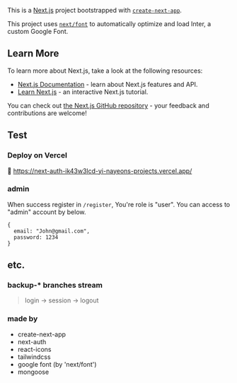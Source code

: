 This is a [Next.js](https://nextjs.org/) project bootstrapped with [`create-next-app`](https://github.com/vercel/next.js/tree/canary/packages/create-next-app).

This project uses [`next/font`](https://nextjs.org/docs/basic-features/font-optimization) to automatically optimize and load Inter, a custom Google Font.

## Learn More

To learn more about Next.js, take a look at the following resources:

- [Next.js Documentation](https://nextjs.org/docs) - learn about Next.js features and API.
- [Learn Next.js](https://nextjs.org/learn) - an interactive Next.js tutorial.

You can check out [the Next.js GitHub repository](https://github.com/vercel/next.js/) - your feedback and contributions are welcome!

## Test

### Deploy on Vercel

📎 https://next-auth-ik43w3lcd-yi-nayeons-projects.vercel.app/

### admin

When success register in `/register`, You're role is "user".
You can access to "admin" account by below.

```
{
  email: "John@gmail.com",
  password: 1234
}
```

## etc.

### backup-\* branches stream

> login → session → logout

### made by

- create-next-app
- next-auth
- react-icons
- tailwindcss
- google font (by 'next/font')
- mongoose
